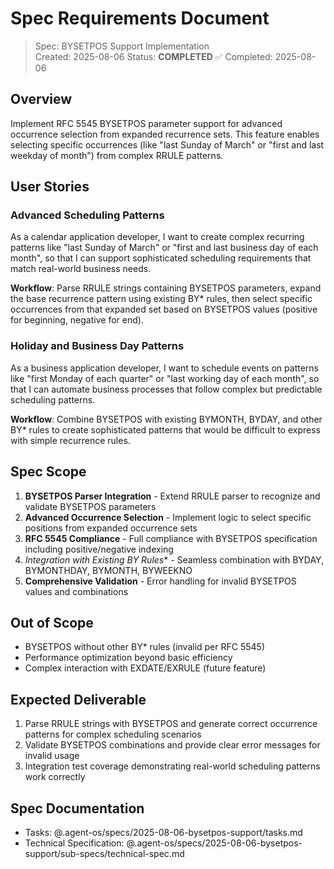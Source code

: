 # Spec Requirements Document

> Spec: BYSETPOS Support Implementation  
> Created: 2025-08-06
> Status: **COMPLETED** ✅
> Completed: 2025-08-06

## Overview

Implement RFC 5545 BYSETPOS parameter support for advanced occurrence selection from expanded recurrence sets. This feature enables selecting specific occurrences (like "last Sunday of March" or "first and last weekday of month") from complex RRULE patterns.

## User Stories

### Advanced Scheduling Patterns

As a calendar application developer, I want to create complex recurring patterns like "last Sunday of March" or "first and last business day of each month", so that I can support sophisticated scheduling requirements that match real-world business needs.

**Workflow**: Parse RRULE strings containing BYSETPOS parameters, expand the base recurrence pattern using existing BY* rules, then select specific occurrences from that expanded set based on BYSETPOS values (positive for beginning, negative for end).

### Holiday and Business Day Patterns

As a business application developer, I want to schedule events on patterns like "first Monday of each quarter" or "last working day of each month", so that I can automate business processes that follow complex but predictable scheduling patterns.

**Workflow**: Combine BYSETPOS with existing BYMONTH, BYDAY, and other BY* rules to create sophisticated patterns that would be difficult to express with simple recurrence rules.

## Spec Scope

1. **BYSETPOS Parser Integration** - Extend RRULE parser to recognize and validate BYSETPOS parameters
2. **Advanced Occurrence Selection** - Implement logic to select specific positions from expanded occurrence sets  
3. **RFC 5545 Compliance** - Full compliance with BYSETPOS specification including positive/negative indexing
4. **Integration with Existing BY* Rules** - Seamless combination with BYDAY, BYMONTHDAY, BYMONTH, BYWEEKNO
5. **Comprehensive Validation** - Error handling for invalid BYSETPOS values and combinations

## Out of Scope

- BYSETPOS without other BY* rules (invalid per RFC 5545)
- Performance optimization beyond basic efficiency
- Complex interaction with EXDATE/EXRULE (future feature)

## Expected Deliverable

1. Parse RRULE strings with BYSETPOS and generate correct occurrence patterns for complex scheduling scenarios
2. Validate BYSETPOS combinations and provide clear error messages for invalid usage
3. Integration test coverage demonstrating real-world scheduling patterns work correctly

## Spec Documentation

- Tasks: @.agent-os/specs/2025-08-06-bysetpos-support/tasks.md
- Technical Specification: @.agent-os/specs/2025-08-06-bysetpos-support/sub-specs/technical-spec.md